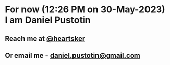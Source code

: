 # For now (12:26 PM on 30-May-2023) I am Daniel Pustotin
## Reach me at [@heartsker](https://t.me/heartsker)
## Or email me - daniel.pustotin@gmail.com
